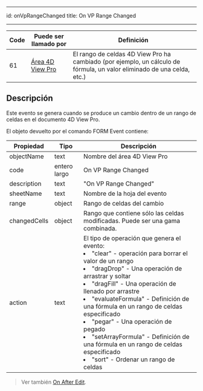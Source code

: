 - - -
id: onVpRangeChanged title: On VP Range Changed
- - -

| Code | Puede ser llamado por                                   | Definición                                                                                                             |
| ---- | ------------------------------------------------------- | ---------------------------------------------------------------------------------------------------------------------- |
| 61   | [Área 4D View Pro](FormObjects/viewProArea_overview.md) | El rango de celdas 4D View Pro ha cambiado (por ejemplo, un cálculo de fórmula, un valor eliminado de una celda, etc.) |


## Descripción


Este evento se genera cuando se produce un cambio dentro de un rango de celdas en el documento 4D View Pro.

El objeto devuelto por el comando FORM Event contiene:

| Propiedad    | Tipo         | Descripción                                                                                                                                                                                                               |
| ------------ | ------------ | ------------------------------------------------------------------------------------------------------------------------------------------------------------------------------------------------------------------------- |
| objectName   | text         | Nombre del área 4D View Pro                                                                                                                                                                                               |
| code         | entero largo | On VP Range Changed                                                                                                                                                                                                       |
| description  | text         | "On VP Range Changed"                                                                                                                                                                                                     |
| sheetName    | text         | Nombre de la hoja del evento                                                                                                                                                                                              |
| range        | object       | Rango de celdas del cambio                                                                                                                                                                                                |
| changedCells | object       | Rango que contiene sólo las celdas modificadas. Puede ser una gama combinada.                                                                                                                                             |
| action       | text         | El tipo de operación que genera el evento:<li>"clear" - operación para borrar el valor de un rango</li><li>"dragDrop" - Una operación de arrastrar y soltar</li><li>"dragFill" - Una operación de llenado por arrastre</li><li>"evaluateFormula" - Definición de una fórmula en un rango de celdas especificado</li><li>"pegar" - Una operación de pegado</li><li>"setArrayFormula" - Definición de una fórmula en un rango de celdas especificado</li><li>"sort" - Ordenar un rango de celdas</li> |
> Ver también [On After Edit](onAfterEdit.md).	
